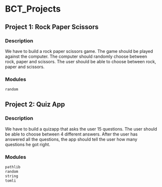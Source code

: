 # BCT_Projects

## Project 1: Rock Paper Scissors

### Description
We have to build a rock paper scissors game. The game should be played against the computer. The computer should randomly choose between rock, paper and scissors. The user should be able to choose between rock, paper and scissors.

### Modules
```bash
random
```



## Project 2: Quiz App

### Description
We have to build a quizapp that asks the user 15 questions. The user should be able to choose between 4 different answers. After the user has answered all the questions, the app should tell the user how many questions he got right.

### Modules
```bash
pathlib
random
string
tomli
```